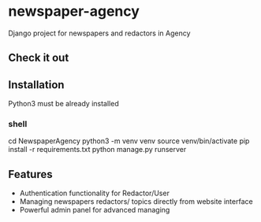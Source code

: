 # newspaper-agency

Django project for newspapers and redactors in Agency

## Check it out



## Installation 

Python3 must be already installed

### shell

cd NewspaperAgency
python3 -m venv venv
source venv/bin/activate
pip install -r requirements.txt
python manage.py runserver


## Features

* Authentication functionality for Redactor/User
* Managing newspapers redactors/ topics directly from website interface
* Powerful admin panel for advanced managing



